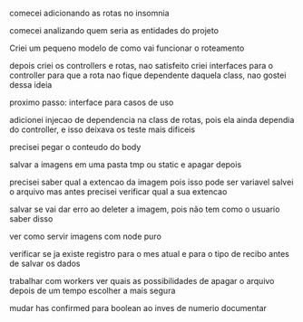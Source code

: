 comecei adicionando as rotas no insomnia

comecei analizando quem seria as entidades do projeto

Criei um pequeno modelo de como vai funcionar o roteamento

depois criei os controllers e rotas, nao satisfeito criei interfaces para o controller para que a rota nao fique dependente
daquela class, nao gostei dessa ideia

proximo passo: interface para casos de uso

adicionei injecao de dependencia na class de rotas, pois ela ainda dependia do controller, e isso deixava os teste mais dificeis

precisei pegar o conteudo do body

salvar a imagens em uma pasta tmp ou static e apagar depois

precisei saber qual a extencao da imagem pois isso pode ser variavel
salvei o arquivo mas antes precisei verificar qual a sua extencao


salvar se vai dar erro ao deleter a imagem, pois não tem como o usuario saber disso

ver como servir imagens com node puro

verificar se ja existe registro para o mes atual e para o tipo de recibo antes de salvar os dados

trabalhar com workers
ver quais as possibilidades de apagar o arquivo depois de um tempo
escolher a mais segura






mudar has confirmed para boolean ao inves de numerio
documentar
